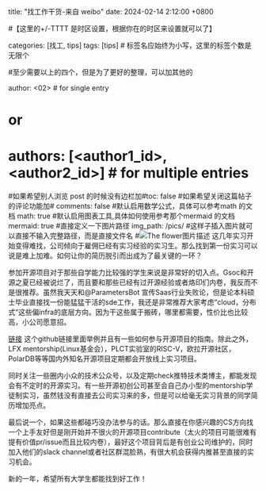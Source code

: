 title: "找工作干货-来自 weibo"
date: 2024-02-14 2:12:00 +0800

#【这里的+/-TTTT 是时区设置，根据你在的时区来设置就可以了】

categories: [找工, tips] 
tags: [tips]     # 标签名应始终为小写，这里的标签个数是无限个 

#至少需要以上的四个，但是为了更好的整理，可以加其他的

author: <02>                     # for single entry
# or
# authors: [<author1_id>, <author2_id>]   # for multiple entries

#如果希望别人浏览 post 的时候没有边栏加#toc: false
#如果希望关闭这篇帖子的评论功能加# comments: false
#默认启用数学公式，具体可以参考math 的文档
math: true
#默认启用图表工具,具体如何使用参考那个mermaid 的文档
mermaid: true
#直接定义一下图片路径
img_path: /pics/
#这样子插入图片就可以直接不输入完整路径，而是直接文件名
#![The flower图片描述](flower.png)
这几年实习开始变得难找，公司倾向于雇佣已经有实习经验的实习生。那么找到第一份实习可以说是难上加难。如何让你的简历脱引而出成为了最关键的一环？

参加开源项目对于那些自学能力比较强的学生来说是非常好的切入点。Gsoc和开源之夏已经被说烂了，而且要和那些已经有过开源经验或者烙印们内卷，我反而不是很推荐。虽然我天天和@ParametersBot 宣传Saas行业失败论，但是论本科硕士毕业直接找一份能猛猛干活的sde工作，我还是非常推荐大家考虑“cloud，分布式“这些偏infra的底层方向。因为干这些属于搬砖，哪里都需要，性价比也比较高，小公司愿意招。

[链接](https://erdengk.github.io/gsoc-analyse/?continueFlag=9ed4073da645ed76363a9dbef9444428)
这个github链接里面举例并且有一些如何参与开源项目的指南。除此之外，LFX mentorship(Linux基金会），PLCT实验室的RISC-V，欧拉开源社区，PolarDB等等国内外知名开源项目定期都会开放线上实习项目。

同时关注一些圈内小众的技术公众号，以及定期check推特技术类博主，都能发现会有不定时的开源实习。有一些开源初创公司甚至会自己办小型的mentorship学徒制实习，虽然钱没有直接去公司实习来的多，但是可以给毫无实习背景的同学简历增加亮点。

最后说一个，如果这些都碰巧没办法参与的话。那么直接在你感兴趣的CS方向找一个上手友好但是刚开始并不很火的开源项目contribute（太火的项目可能很难有提有价值pr/issue而且比较内卷），最好这个项目背后是有创业公司维护的，同时加入他们的slack channel或者社区群混脸熟，有很大机会获得内推甚至直接的实习机会。

新的一年，希望所有大学生都能找到好工作！
